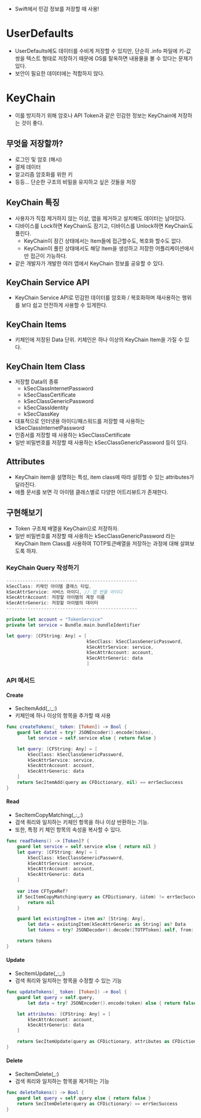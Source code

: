 - Swift에서 민감 정보를 저장할 때 사용!
# UserDefaults
- UserDefaults에도 데이터를 수비게 저장할 수 있지만, 단순히 .info 파일에 키-값 쌍을 텍스트 형태로 저장하기 때문에 OS를 탈옥하면 내용물을 볼 수 있다는 문제가 있다.
- 보안이 필요한 데이터에는 적합하지 않다.
# KeyChain
- 이를 방지하기 위해 암호나 API Token과 같은 민감한 정보는 KeyChain에 저장하는 것이 좋다.
## 무엇을 저장할까?
- 로그인 및 암호 (해시)
- 결제 데이터
- 알고리즘 암호화를 위한 키
- 등등... 단순한 구조의 비밀을 유지하고 싶은 것들을 저장
## KeyChain 특징
- 사용자가 직접 제거하지 않는 이상, 앱을 제거하고 설치해도 데이터는 남아있다.
- 디바이스를 Lock하면 KeyChain도 잠기고, 디바이스를 Unlock하면 KeyChain도 풀린다.
	- KeyChain이 잠긴 상태에서는 Item들에 접근할수도, 복호화 할수도 없다.
	- KeyChain이 풀린 상태에서도 해당 Item을 생성하고 저장한 어플리케이션에서만 접근이 가능하다.
- 같은 개발자가 개발한 여러 앱에서 KeyChain 정보를 공유할 수 있다.

## KeyChain Service API
- KeyChain Service API로 민감한 데이터를 암호화 / 복호화하며 재사용하는 행위를 보다 쉽고 안전하게 사용할 수 있게한다.
## KeyChain Items
- 키체인에 저장된 Data 단위. 키체인은 하나 이상의 KeyChain Item을 가질 수 있다.

## KeyChain Item Class
- 저장할 Data의 종류
	- kSecClassInternetPassword
	- kSecClassCertificate
	- kSecClassGenericPassword
	- kSecClassIdentity
	- kSecClassKey
- 대표적으로 인터넷용 아이디/패스워드를 저장할 때 사용하는 kSecClassInternetPassword
- 인증서를 저장할 때 사용하는 kSecClassCertificate
- 일반 비밀번호를 저장할 때 사용하는 kSecClassGenericPassword 등이 있다.

## Attributes
- KeyChain item을 설명하는 특성, item class에 따라 설정할 수 있는 attributes가 달라진다.
- 애플 문서를 보면 각 아이템 클래스별로 다양한 어트리뷰트가 존재한다.

## 구현해보기
- Token 구조체 배열을 KeyChain으로 저장하자.
- 일반 비밀번호를 저장할 때 사용하는 kSecClassGenericPassword 라는 KeyChain Item Class를 사용하여 TOTP토큰배열을  저장하는 과정에 대해 살펴보도록 하자.
### KeyChain Query 작성하기
```swift
-------------------------------------------------
kSecClass: 키체인 아이템 클래스 타입,
kSecAttrService: 서비스 아이디, // 앱 번들 아이디
kSecAttrAccount: 저장할 아이템의 계정 이름
kSecAttrGeneric: 저장할 아이템의 데이터
-------------------------------------------------

private let account = "TokenService"
private let service = Bundle.main.bundleIdentifier

let query: [CFString: Any] = [
							  kSecClass: kSecClassGenericPassword, 
							  kSecAttrService: service, 
							  kSecAttrAccount: account, 
							  kSecAttrGeneric: data
							  ]
```
### API 메서드
#### Create
- SecItemAdd(\_:\_:)
- 키체인에 하나 이상의 항목을 추가할 때 사용
```swift
func createTokens(_ token: [Token]) -> Bool {
	guard let datat = try? JSONEncoder().encode(token),
		let service = self.service else { return false }

	let query: [CFString: Any] = [
		kSecClass: kSecClassGenericPassword, 
		kSecAttrService: service, 
		kSecAttrAccount: account, 
		kSecAttrGeneric: data
	]
	return SecItemAdd(query as CFDictionary, nil) == errSecSuccess
}
```
#### Read
- SecItemCopyMatching(\_:\_:)
- 검색 쿼리와 일치하는 키체인 항목을 하나 이상 반환하는 기능.
- 또한, 특정 키 체인 항목의 속성을 복사할 수 있다.
```swift
func readTokens() -> [Token]? {
	guard let service = self.service else { return nil }
	let query: [CFString: Any] = [
		kSecClass: kSecClassGenericPassword, 
		kSecAttrService: service, 
		kSecAttrAccount: account, 
		kSecAttrGeneric: data
	]
	
	var item CFTypeRef?
	if SecItemCopyMatching(query as CFDictionary, &item) != errSecSuccess {
		return nil 
	}

	guard let existingItem = item as? [String: Any],
		let data = existingItem[kSecAttrGeneric as String] as? Data
		let tokens = try? JSONDecoder().decode([TOTPToken].self, from: data) else { return nil }

	return tokens
}
```
#### Update
- SecItemUpdate(\_:\_:)
- 검색 쿼리와 일치하는 항목을 수정할 수 있는 기능
```swift
func updateTokens(_ token: [Token]) -> Bool {
	guard let query = self.query,
		let data = try? JSONEncoder().encode(token) else { return false }

	let attributes: [CFString: Any] = [
		kSecAttrAccount: account,
		kSecAttrGeneric: data
	]

	return SecItemUpdate(query as CFDictionary, attributes as CFDictionary) == errSecSuccess
}
```
#### Delete
- SecItemDelete(\_:)
- 검색 쿼리와 일치하는 항목을 제거하는 기능
```swift
func deleteTokens() -> Bool {
	guard let query = self.query else { return false }
	return SecItemDelete(query as CFDictionary) == errSecSuccess
}
```